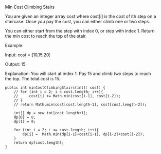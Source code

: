 Min Cost Climbing Stairs

You are given an integer array cost where cost[i] is the cost of ith step on a staircase. Once you pay the cost, you can either climb one or two steps.

You can either start from the step with index 0, or step with index 1. Return the min cost to reach the top of the stair.

Example

Input: cost = [10,15,20]

Output: 15

Explanation: You will start at index 1. Pay 15 and climb two steps to reach the top. The total cost is 15.



    public int minCostClimbingStairs(int[] cost) {
        // for (int i = 2; i < cost.length; i++){
        //     cost[i] += Math.min(cost[i-1], cost[i-2]);
        // }
        // return Math.min(cost[cost.length-1], cost[cost.length-2]);
        
        int[] dp = new int[cost.length+1];
        dp[0] = 0;
        dp[1] = 0;
        
        for (int i = 2; i <= cost.length; i++){
            dp[i] =  Math.min(dp[i-1]+cost[i-1], dp[i-2]+cost[i-2]);
        }
        return dp[cost.length];
    }
